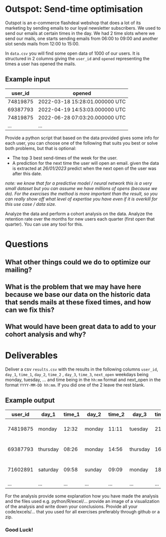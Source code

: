 # Outspot: Send-time optimisation


Outspot is an e-commerce flashdeal webshop that does a lot of its marketing by sending emails to our loyal newsletter subscribers. We used to send our emails at certain times in the day. We had 2 time slots where we send our mails, one starts sending emails from 06:00 to 09:00 and another slot sends mails from 12:00 to 15:00.


In `data.csv` you will find some open data of 1000 of our users. It is structured in 2 columns giving the `user_id` and `opened` representing the times a user has opened the mails.


## Example input
| user_id  | opened                         |
|----------|--------------------------------|
| 74819875 | 2022-03-18 15:28:01.000000 UTC |
| 69387793 | 2022-04-19 14:53:03.000000 UTC |
| 74819875 | 2022-06-28 07:03:20.000000 UTC |
| ...      | ...                            |


Provide a python script that based on the data provided gives some info for each user, you can choose one of the following that suits you best or solve both problems, but that is optional:

- The top 3 best send-times of the week for the user.
- A prediction for the next time the user will open an email. given the data is extracted at *26/01/2023* predict when the next open of the user was after this date.


*note: we know that for a predictive model / neural network this is a very small dataset but you can assume we have millions of opens (because we do). For the exercises the method is more important than the result, so you can really show off what level of expertise you have even if it is overkill for this use case / data size.*


Analyze the data and perform a cohort analysis on the data. Analyze the retention rate over the months for new users each quarter (first open that quarter). You can use any tool for this.


# Questions


## What other things could we do to optimize our mailing?


## What is the problem that we may have here because we base our data on the historic data that sends mails at these fixed times, and how can we fix this?


## What would have been great data to add to your cohort analysis and why?


# Deliverables


Deliver a csv `results.csv` with the results in the following columns
`user_id`, `day_1`, `time_1`, `day_2`, `time_2` , `day_3`, `time_3`, `next_open`
weekdays being monday, tuesday, ... and time being in the `hh:mm` format and next_open in the format `YYYY-MM-DD hh:mm`.
If you did one of the 2 leave the rest blank.


## Example output
| user_id  | day_1    | time_1 | day_2  | time_2 | day_3    | time_3 | next_open        |
|----------|----------|--------|--------|--------|----------|--------|------------------|
| 74819875 | monday   | 12:32  | monday | 11:11  | tuesday  | 21:05  | 2023-01-27 14:21 |
| 69387793 | thursday | 08:26  | monday | 14:56  | thursday | 16:32  | 2023-02-25 11:21 |
| 71602891 | saturday | 09:58  | sunday | 09:09  | monday   | 18:23  | 2023-12-25 15:56 |
| ...      | ...      | ...    | ...    | ...    | ...      | ...    | ...              |


For the analysis provide some explanation how you have made the analysis and the files used e.g. python/R/excel/... provide an image of a visualization of the analysis and write down your conclusions.
Provide all your code/excels/... that you used for all exercises preferably through github or a zip.


### Good Luck!